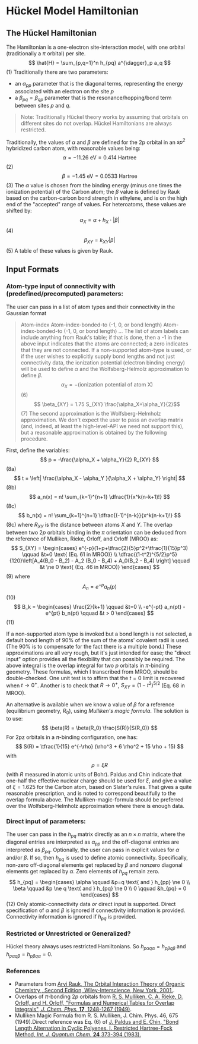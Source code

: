 # H&uuml;ckel Model Hamiltonian

## The H&uuml;ckel Hamiltonian
The Hamiltonian is a one-electron site-interaction model, with one orbital (traditionally a $\pi$ orbital) per site.
$$ \hat{H} = \sum_{p,q=1}^n h_{pq} a^{\dagger}_p a_q $$(1)
Traditionally there are two parameters:
- an $\alpha_{pp}$ parameter that is the diagonal terms, representing the energy associated with an electron on the site $p$
- a $\beta_{pq}=\beta_{qp}$ parameter that is the resonance/hopping/bond term between sites $p$ and $q$.

> Note: Traditionally H&uuml;ckel theory works by assuming that orbitals on different sites do not overlap. H&uuml;ckel Hamiltonians are always restricted.

Traditionally, the values of $\alpha$ and $\beta$ are defined for the 2p orbital in an $sp^2$ hybridized carbon atom, with reasonable values being:
$$ \alpha = -11.26 \text{ eV} = 0.414 \text{ Hartree}$$(2)
$$ \beta = -1.45 \text{ eV} = 0.0533 \text{ Hartree}$$(3)
The $\alpha$ value is chosen from the binding energy (minus one times the ionization potential) of the Carbon atom; the $\beta$ value is defined by Rauk based on the carbon-carbon bond strength in ethylene, and is on the high end of the "accepted" range of values.
For heteroatoms, these values are shifted by:
$$ \alpha_X = \alpha + h_X \cdot |\beta| $$(4)
$$ \beta_{XY} = k_{XY} |\beta|$$(5)
A table of these values is given by Rauk.

## Input Formats
### Atom-type input of connectivity with (predefined/precomputed) parameters:
The user can pass in a list of atom types and their connectivity in the Gaussian format
> Atom-index Atom-index-bonded-to (-1, 0, or bond length) Atom-index-bonded-to (-1, 0, or bond length) ...
The list of atom labels can include anything from Rauk's table; if that is done, then a -1 in the above input indicates that the atoms are connected; a zero indicates that they are not connected. If a non-supported atom-type is used, or if the user wishes to explicitly supply bond lengths and not just connectivity data, the ionization potential (electron binding energy) will be used to define $\alpha$ and the Wolfsberg-Helmolz approximation to define $\beta$.
$$ \alpha_X = - (\text{ionization potential of atom X})$$(6)
$$ \beta_{XY} = 1.75 S_{XY} \frac{\alpha_X+\alpha_Y}{2}$$(7)
The second approximation is the Wolfsberg-Helmholz approximation. We don't expect the user to pass an overlap matrix (and, indeed, at least the high-level-API we need not support this), but a reasonable approximation is obtained by the following procedure.

First, define the variables:
$$
p = -\frac{\alpha_X + \alpha_Y}{2} R_{XY}
$$(8a)
$$
t = \left| \frac{\alpha_X - \alpha_Y }{\alpha_X + \alpha_Y} \right|
$$(8b)
$$
a_n(x) = n! \sum_{k=1}^{n+1} \dfrac{1}{x^k(n-k+1)!}
$$(8c)
$$
b_n(x) = n! \sum_{k=1}^{n+1} \dfrac{(-1)^{n-k}}{x^k(n-k+1)!}
$$(8c)
where $R_{XY}$ is the distance between atoms $X$ and $Y$. The overlap between two $2p$ orbitals binding in the $\pi$ orientation can be deduced from the reference of Mulliken, Rieke, Orloff, and Orloff (MROO) as:
$$
S_{XY} =
\begin{cases}
e^{-p}(1+p+\tfrac{2}{5}p^2+\tfrac{1}{15}p^3) \qquad &t=0 \text{ (Eq. 61 in MROO)} \\
\dfrac{(1-t^2)^{5/2}p^5}{120}\left[A_4(B_0 - B_2) - A_2 (B_0 - B_4) + A_0(B_2 - B_4) \right] \qquad &t \ne 0 \text{ (Eq. 46 in MROO)}
\end{cases}
$$(9)
where
$$
A_n = e^{-p} a_n(p)
$$(10)
$$
B_k =
\begin{cases}
\frac{2}{k+1} \qquad &t=0 \\
-e^{-pt} a_n(pt) - e^{pt} b_n(pt) \qquad &t > 0
\end{cases}
$$(11)

If a non-supported atom type is invoked but a bond length is not selected, a default bond length of 90% of the sum of the atoms' covalent radii is used. (The 90% is to compensate for the fact there is a multiple bond.) These approximations are all very rough, but it's just intended for ease; the "direct input" option provides all the flexibility that can possibly be required. The above integral is the overlap integral for two $p$ orbitals in $\pi$-binding geometry.  These formulas, which I transcribed from MROO, should be double-checked. One unit test is to affirm that the $t=0$ limit is recovered when $t \rightarrow 0^+$. Another is to check that $R\rightarrow 0^+$, $S_{XY} = (1-t^2)^{5/2}$ (Eq. 68 in MROO).

An alternative is available when we know a value of $\beta$ for a reference (equilibrium geometry, $R_0$), using *Mulliken's magic formula*. The solution is to use:
$$
\beta(R) = \beta(R_0) \frac{S(R)}{S(R_0)}
$$
For 2pz orbitals in a $\pi$-binding configuration, one has:
$$
S(R) = \tfrac{1}{15} e^{-\rho} (\rho^3 + 6 \rho^2 + 15 \rho + 15)
$$
with
$$
\rho = \xi R
$$
(with $R$ measured in atomic units of Bohr). Paldus and Chin indicate that one-half the effective nuclear charge should be used for $\xi$, and give a value of $\xi=1.625$ for the Carbon atom, based on Slater's rules. That gives a quite reasonable prescription, and is noted to correspond beautifully to the overlap formula above. The Mulliken-magic-formula should be preferred over the Wolfsberg-Helmholz approximation where there is enough data.


### Direct input of parameters:
The user can pass in the $h_{pq}$ matrix directly as an $n \times n$ matrix, where the diagonal entries are interpreted as $\alpha_{pp}$ and the off-diagonal entries are interpreted as $\beta_{pq}$. Optionally, the user can pass in explicit values for $\alpha$ and/or $\beta$. If so, then $h_{pq}$ is used to define atomic connectivity. Specifically, non-zero off-diagonal elements get replaced by $\beta$ and nonzero diagonal elements get replaced by $\alpha$. Zero elements of $h_{pq}$ remain zero.
$$
h_{pq} =
\begin{cases}
\alpha \qquad &p=q \text{ and } h_{pp} \ne 0 \\
\beta \qquad &p \ne q \text{ and } h_{pq} \ne 0 \\
0 \qquad &h_{pq} = 0
\end{cases}
$$(12)
Only atomic-connectivity data *or* direct input is supported. Direct specification of $\alpha$ and $\beta$ is ignored if connectivity information is provided. Connectivity information is ignored if $h_{pq}$ is provided.

### Restricted or Unrestricted or Generalized?
H&uuml;ckel theory always uses restricted Hamiltonians. So $h_{p \alpha q \alpha} = h_{p \beta q \beta}$ and $h_{p \alpha q \beta} = h_{p \beta q \alpha} = 0$.

### References
- Parameters from [Arvi Rauk, The Orbital Interaction Theory of Organic Chemistry , Second Edition, Wiley-Interscience, New York, 2001.](https://onlinelibrary.wiley.com/doi/book/10.1002/0471220418).
- Overlaps of $\pi$-bonding $2p$ orbitals from [R. S. Mulliken, C. A. Rieke, D. Orloff, and H. Orloff, "Formulas and Numerical Tables for Overlap Integrals", *J. Chem. Phys.* **17**, 1248-1267 (1949)](https://aip.scitation.org/doi/10.1063/1.1747150).
- Mulliken Magic Formula from R. S. Mulliken, J. Chim. Phys. 46, 675 (1949).Direct reference was Eq. (6) of [J. Paldus and E. Chin, "Bond Length Alternation in Cyclic Polyenes. I. Restricted Hartree-Fock Method, *Int. J. Quantum Chem.* **24** 373-394 (1983).](https://onlinelibrary.wiley.com/doi/10.1002/qua.560240405)